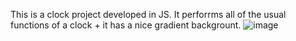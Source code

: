 This is a clock project developed in JS. 
It perforrms all of the usual functions of a clock + it has a nice gradient backgrount. 
![image](https://user-images.githubusercontent.com/63823444/177808577-71d5963a-5edb-4006-a9f9-7879b4b23e1b.png)
